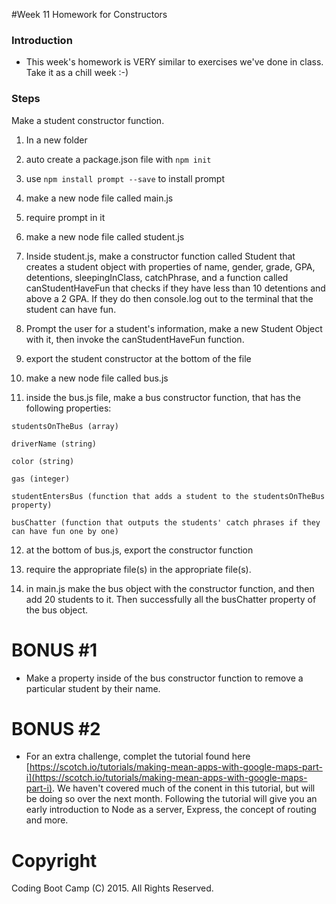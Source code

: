 #Week 11 Homework for Constructors 

### Introduction

* This week's homework is VERY similar to exercises we've done in class. Take it as a chill week :-)

### Steps

Make a student constructor function.

1. In a new folder

2. auto create a package.json file with ```npm init```

3. use ```npm install prompt --save``` to install prompt

4. make a new node file called main.js
5. require prompt in it

6. make a new node file called student.js

7. Inside student.js, make a constructor function called Student that creates a student object with properties of name, gender, grade, GPA, detentions, sleepingInClass, catchPhrase, and a function called canStudentHaveFun that checks if they have less than 10 detentions and above a 2 GPA. If they do then console.log out to the terminal that the student can have fun.

8. Prompt the user for a student's information, make a new Student Object with it, then invoke the canStudentHaveFun function.

9. export the student constructor at the bottom of the file

10. make a new node file called bus.js 

11. inside the bus.js file, make a bus constructor function, that has the following properties:

```
studentsOnTheBus (array)

driverName (string)

color (string)

gas (integer)

studentEntersBus (function that adds a student to the studentsOnTheBus property)

busChatter (function that outputs the students' catch phrases if they can have fun one by one)
```

12. at the bottom of bus.js, export the constructor function

13. require the appropriate file(s) in the appropriate file(s).

14. in main.js make the bus object with the constructor function, and then add 20 students to it. Then successfully all the busChatter property of the bus object.

# BONUS #1

* Make a property inside of the bus constructor function to remove a particular student by their name.

# BONUS #2 

* For an extra challenge, complet the tutorial found here [https://scotch.io/tutorials/making-mean-apps-with-google-maps-part-i](https://scotch.io/tutorials/making-mean-apps-with-google-maps-part-i). We haven't covered much of the conent in this tutorial, but will be doing so over the next month. Following the tutorial will give you an early introduction to Node as a server, Express, the concept of routing and more. 

# Copyright
Coding Boot Camp (C) 2015. All Rights Reserved.